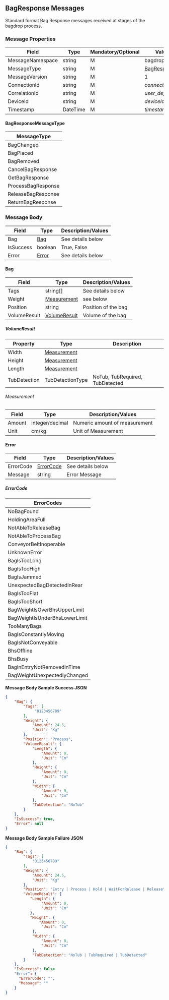 ## BagResponse Messages

Standard format Bag Response messages received at stages of the bagdrop process.

### Message Properties

| Field | Type | Mandatory/Optional | Value/Description |
|--|--|--|--|
| MessageNamespace    | string | M | bagdrop                    |
| MessageType         | string | M | <a href="BagResponse Messages_1.htm#BagResponseMessageType">BagResponseMessageType</a> |
| MessageVersion      | string | M | 1                       |
| ConnectionId        | string | M | *connectionId*        |
| CorrelationId       | string | M | *user_defined_string* |
| DeviceId            | string | M | *deviceId*            |
| Timestamp           | DateTime | M | *timestamp*|

#### BagResponseMessageType

|MessageType|
|--|
|BagChanged|
|BagPlaced|
|BagRemoved|
|CancelBagResponse|
|GetBagResponse|
|ProcessBagResponse|
|ReleaseBagResponse|
|ReturnBagResponse|

### Message Body

| Field        | Type                     | Description/Values                      |
|--------------|--------------------------|-----------------------------------------|
| Bag| [Bag](#Bag)| See details below |    
| IsSuccess| boolean | True, False |    
| Error| [Error](#Error)| See details below | 

#### Bag

 Field        | Type                     | Description/Values                      |
|--------------|--------------------------|-----------------------------------------|
| Tags| string[] | See details below |    
| Weight | [Measurement](#Measurement) | see below |    
| Position | string | Position of the bag | 
| VolumeResult | [VolumeResult](#VolumeResult) | Volume of the bag |


##### VolumeResult
| Property     | Type              | Description                     |
|--------------|-------------------|---------------------------------|
| Width        | [Measurement](#Measurement) |                                 |
| Height       | [Measurement](#Measurement) |                                 |
| Length       | [Measurement](#Measurement) |                                 |
| TubDetection | TubDetectionType  | NoTub, TubRequired, TubDetected |

###### Measurement

 Field        | Type                     | Description/Values                      |
|--------------|--------------------------|-----------------------------------------|
| Amount| integer/decimal | Numeric amount of measurement |    
| Unit | cm/kg | Unit of Measurement |    

#### Error

 Field        | Type                     | Description/Values                      |
|--------------|--------------------------|-----------------------------------------|
| ErrorCode | [ErrorCode](#ErrorCode)| See details below |    
| Message | string | Error Message |    


##### ErrorCode


|ErrorCodes|
|--|
|NoBagFound|
|HoldingAreaFull|
|NotAbleToReleaseBag|
|NotAbleToProcessBag|
|ConveyorBeltInoperable|
|UnknownError|
|BagIsTooLong|
|BagIsTooHigh|
|BagIsJammed|
|UnexpectedBagDetectedInRear|
|BagIsTooFlat|
|BagIsTooShort|
|BagWeightIsOverBhsUpperLimit|
|BagWeightIsUnderBhsLowerLimit|
|TooManyBags|
|BagIsConstantlyMoving|
|BagIsNotConveyable|
|BhsOffline|
|BhsBusy|
|BagInEntryNotRemovedInTime|
|BagWeightUnexpectedlyChanged|

**Message Body Sample Success JSON**

```JSON 
{
    "Bag": {
        "Tags": [
             "0123456789"
        ],
        "Weight": {
            "Amount": 24.5,
            "Unit": "Kg"
        },
        "Position": "Process",
        "VolumeResult": {
            "Length": {
                "Amount": 0,
                "Unit": "Cm"
            },
            "Height": {
                "Amount": 0,
                "Unit": "Cm"
            },
            "Width": {
                "Amount": 0,
                "Unit": "Cm"
            },
            "TubDetection": "NoTub"
        }
    },
    "IsSuccess": true,
    "Error": null
}
```

**Message Body Sample Failure JSON**

```JSON 
{
    "Bag": {
        "Tags": [
            "0123456789"
        ],
        "Weight": {
            "Amount": 24.5,
            "Unit": "Kg"
        },
        "Position": "Entry | Process | Hold | WaitForRelease | Release",
        "VolumeResult": {
           "Length": {
                "Amount": 0,
                "Unit": "Cm"
           },
           "Height": {
               "Amount": 0,
                "Unit": "Cm"
            },
            "Width": {
                "Amount": 0,
                "Unit": "Cm"
            },
            "TubDetection": "NoTub | TubRequired | TubDetected"
        }
    },
    "IsSuccess": false
    "Error": {
      "ErrorCode": "", 
      "Message": ""
    }
}
```

